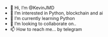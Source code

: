 - 👋 Hi, I’m @KevinJMD
- 👀 I’m interested in Python, blockchain and ai    
- 🌱 I’m currently learning Python 
- 💞️ I’m looking to collaborate on..   
- 📫 How to reach me... by telegram        

<!---
KevinJMD/KevinJMD is a ✨ special ✨ repository because its `README.md` (this file) appears on your GitHub profile.
You can click the Preview link to take a look at your changes.
--->
